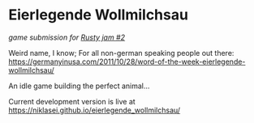 # Eierlegende Wollmilchsau
_game submission for [Rusty jam #2](https://itch.io/jam/rusty-jam-2)_

Weird name, I know; For all non-german speaking people out there: https://germanyinusa.com/2011/10/28/word-of-the-week-eierlegende-wollmilchsau/

An idle game building the perfect animal...

Current development version is live at https://niklasei.github.io/eierlegende_wollmilchsau/
